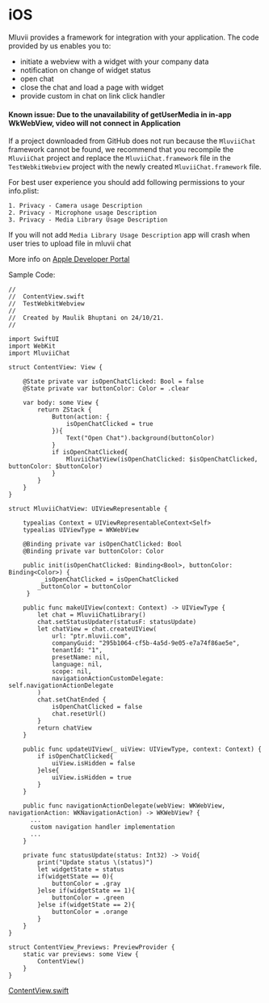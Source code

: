 # iOS

Mluvii provides a framework for integration with your application. The code provided by us enables you to:

- initiate a webview with a widget with your company data
- notification on change of widget status
- open chat
- close the chat and load a page with widget
- provide custom in chat on link click handler

#### Known issue: Due to the unavailability of getUserMedia in in-app WkWebView, video will not connect in Application

If a project downloaded from GitHub does not run because the `MluviiChat` framework cannot be found, we recommend that you recompile the `MluviiChat` project and replace the `MluviiChat.framework` file in the `TestWebkitWebview` project with the newly created `MluviiChat.framework` file.

For best user experience you should add following permissions to your info.plist:

```
1. Privacy - Camera usage Description
2. Privacy - Microphone usage Description
3. Privacy - Media Library Usage Description
```

If you will not add `Media Library Usage Description` app will crash when user tries to upload file in mluvii chat

More info on [Apple Developer Portal](https://developer.apple.com/documentation/uikit/protecting_the_user_s_privacy/requesting_access_to_protected_resources)

Sample Code:

```
//
//  ContentView.swift
//  TestWebkitWebview
//
//  Created by Maulik Bhuptani on 24/10/21.
//

import SwiftUI
import WebKit
import MluviiChat

struct ContentView: View {
    
    @State private var isOpenChatClicked: Bool = false
    @State private var buttonColor: Color = .clear

    var body: some View {
        return ZStack {
            Button(action: {
                isOpenChatClicked = true
            }){
                Text("Open Chat").background(buttonColor)
            }
            if isOpenChatClicked{
                MluviiChatView(isOpenChatClicked: $isOpenChatClicked, buttonColor: $buttonColor)
            }
        }
    }
}

struct MluviiChatView: UIViewRepresentable {
    
    typealias Context = UIViewRepresentableContext<Self>
    typealias UIViewType = WKWebView
    
    @Binding private var isOpenChatClicked: Bool
    @Binding private var buttonColor: Color

    public init(isOpenChatClicked: Binding<Bool>, buttonColor: Binding<Color>) {
         _isOpenChatClicked = isOpenChatClicked
        _buttonColor = buttonColor
     }

    public func makeUIView(context: Context) -> UIViewType {
        let chat = MluviiChatLibrary()
        chat.setStatusUpdater(statusF: statusUpdate)
        let chatView = chat.createUIView(
            url: "ptr.mluvii.com",
            companyGuid: "295b1064-cf5b-4a5d-9e05-e7a74f86ae5e",
            tenantId: "1",
            presetName: nil,
            language: nil,
            scope: nil,
            navigationActionCustomDelegate: self.navigationActionDelegate
        )
        chat.setChatEnded {
            isOpenChatClicked = false
            chat.resetUrl()
        }
        return chatView
    }

    public func updateUIView(_ uiView: UIViewType, context: Context) {
        if isOpenChatClicked{
            uiView.isHidden = false
        }else{
            uiView.isHidden = true
        }
    }

    public func navigationActionDelegate(webView: WKWebView, navigationAction: WKNavigationAction) -> WKWebView? {
      ...
      custom navigation handler implementation
      ...
    }
    
    private func statusUpdate(status: Int32) -> Void{
        print("Update status \(status)")
        let widgetState = status
        if(widgetState == 0){
            buttonColor = .gray
        }else if(widgetState == 1){
            buttonColor = .green
        }else if(widgetState == 2){
            buttonColor = .orange
        }
    }
}

struct ContentView_Previews: PreviewProvider {
    static var previews: some View {
        ContentView()
    }
}
```

[ContentView.swift](https://github.com/mluvii/mluviiIOSLibraryWithUIViewRepresentable/blob/main/TestWebkitWebview/TestWebkitWebview/ContentView.swift)
